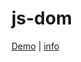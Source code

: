 # js-dom

[Demo](https://TonyG89.github.io/js-dom) | [info](https://github.com/kottans/frontend/blob/2022_UA/tasks/js-dom.md)
